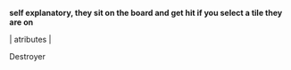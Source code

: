 **self explanatory, they sit on the board and get hit if you select a tile they are on**

| atributes | 

Destroyer 